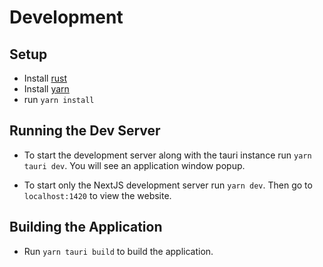 # Development
## Setup
- Install [rust](https://www.rust-lang.org/learn/get-started)
- Install [yarn](https://classic.yarnpkg.com/lang/en/docs/install/)
- run `yarn install`
## Running the Dev Server
- To start the development server along with the tauri instance run `yarn tauri dev`. You will see an application window popup.

- To start only the NextJS development server run `yarn dev`. Then go to `localhost:1420` to view the website.

## Building the Application
- Run `yarn tauri build` to build the application.


